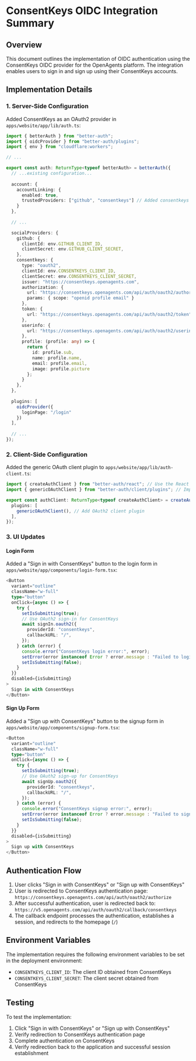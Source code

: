 # ConsentKeys OIDC Integration Summary

## Overview
This document outlines the implementation of OIDC authentication using the ConsentKeys OIDC provider for the OpenAgents platform. The integration enables users to sign in and sign up using their ConsentKeys accounts.

## Implementation Details

### 1. Server-Side Configuration

Added ConsentKeys as an OAuth2 provider in `apps/website/app/lib/auth.ts`:

```typescript
import { betterAuth } from "better-auth";
import { oidcProvider } from "better-auth/plugins";
import { env } from "cloudflare:workers";

// ...

export const auth: ReturnType<typeof betterAuth> = betterAuth({
  // ...existing configuration...
  
  account: {
    accountLinking: {
      enabled: true,
      trustedProviders: ["github", "consentkeys"] // Added consentkeys as trusted provider
    }
  },
  
  // ...

  socialProviders: {
    github: {
      clientId: env.GITHUB_CLIENT_ID,
      clientSecret: env.GITHUB_CLIENT_SECRET,
    },
    consentkeys: {
      type: "oauth2",
      clientId: env.CONSENTKEYS_CLIENT_ID,
      clientSecret: env.CONSENTKEYS_CLIENT_SECRET,
      issuer: "https://consentkeys.openagents.com",
      authorization: {
        url: "https://consentkeys.openagents.com/api/auth/oauth2/authorize",
        params: { scope: "openid profile email" }
      },
      token: {
        url: "https://consentkeys.openagents.com/api/auth/oauth2/token"
      },
      userinfo: {
        url: "https://consentkeys.openagents.com/api/auth/oauth2/userinfo"
      },
      profile: (profile: any) => {
        return {
          id: profile.sub,
          name: profile.name,
          email: profile.email,
          image: profile.picture
        };
      }
    },
  },
  
  plugins: [
    oidcProvider({
      loginPage: "/login"
    })
  ],
  
  // ...
});
```

### 2. Client-Side Configuration

Added the generic OAuth client plugin to `apps/website/app/lib/auth-client.ts`:

```typescript
import { createAuthClient } from "better-auth/react"; // Use the React client
import { genericOAuthClient } from "better-auth/client/plugins"; // Import OAuth2 client plugin

export const authClient: ReturnType<typeof createAuthClient> = createAuthClient({
  plugins: [
    genericOAuthClient(), // Add OAuth2 client plugin
  ],
});
```

### 3. UI Updates

#### Login Form

Added a "Sign in with ConsentKeys" button to the login form in `apps/website/app/components/login-form.tsx`:

```typescript
<Button
  variant="outline"
  className="w-full"
  type="button"
  onClick={async () => {
    try {
      setIsSubmitting(true);
      // Use OAuth2 sign-in for ConsentKeys
      await signIn.oauth2({
        providerId: "consentkeys",
        callbackURL: "/",
      });
    } catch (error) {
      console.error("ConsentKeys login error:", error);
      setError(error instanceof Error ? error.message : "Failed to login with ConsentKeys");
      setIsSubmitting(false);
    }
  }}
  disabled={isSubmitting}
>
  Sign in with ConsentKeys
</Button>
```

#### Sign Up Form

Added a "Sign up with ConsentKeys" button to the signup form in `apps/website/app/components/signup-form.tsx`:

```typescript
<Button 
  variant="outline" 
  className="w-full"
  type="button"
  onClick={async () => {
    try {
      setIsSubmitting(true);
      // Use OAuth2 sign-up for ConsentKeys
      await signUp.oauth2({
        providerId: "consentkeys", 
        callbackURL: "/",
      });
    } catch (error) {
      console.error("ConsentKeys signup error:", error);
      setError(error instanceof Error ? error.message : "Failed to sign up with ConsentKeys");
      setIsSubmitting(false);
    }
  }}
  disabled={isSubmitting}
>
  Sign up with ConsentKeys
</Button>
```

## Authentication Flow

1. User clicks "Sign in with ConsentKeys" or "Sign up with ConsentKeys"
2. User is redirected to ConsentKeys authentication page: `https://consentkeys.openagents.com/api/auth/oauth2/authorize`
3. After successful authentication, user is redirected back to: `https://v5.openagents.com/api/auth/oauth2/callback/consentkeys`
4. The callback endpoint processes the authentication, establishes a session, and redirects to the homepage (`/`)

## Environment Variables

The implementation requires the following environment variables to be set in the deployment environment:
- `CONSENTKEYS_CLIENT_ID`: The client ID obtained from ConsentKeys
- `CONSENTKEYS_CLIENT_SECRET`: The client secret obtained from ConsentKeys

## Testing

To test the implementation:
1. Click "Sign in with ConsentKeys" or "Sign up with ConsentKeys"
2. Verify redirection to ConsentKeys authentication page
3. Complete authentication on ConsentKeys
4. Verify redirection back to the application and successful session establishment